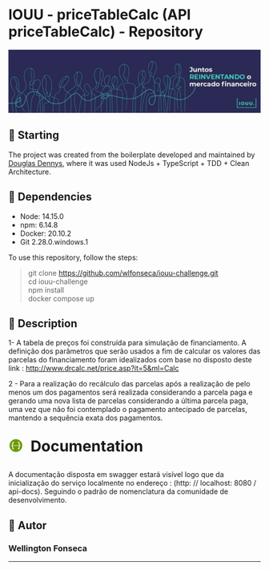 # IOUU - priceTableCalc (API priceTableCalc) - Repository

![IOUU](./assets/iouu-logo.jpg)

## :triangular_flag_on_post: Starting

The project was created from the boilerplate developed and maintained by [Douglas Dennys](https://github.com/doga10/clean-architecture-node), where it was used NodeJs + TypeScript + TDD + Clean Architecture.

## :checkered_flag: Dependencies

- Node: 14.15.0
- npm: 6.14.8
- Docker: 20.10.2
- Git 2.28.0.windows.1

To use this repository, follow the steps:

> git clone <https://github.com/wlfonseca/iouu-challenge.git>\
> cd iouu-challenge\
> npm install\
> docker compose up

## :ledger: Description

1- A tabela de preços foi construída para simulação de financiamento.
A definição dos parâmetros que serão usados a fim de calcular os valores das parcelas do financiamento foram idealizados com base no disposto deste link :
<http://www.drcalc.net/price.asp?it=5&ml=Calc>

2 - 
Para a realização do recálculo das parcelas após a realização de pelo menos um dos pagamentos será realizada considerando a parcela paga e gerando uma nova lista
de parcelas considerando a última parcela paga, uma vez que não foi contemplado o pagamento antecipado de parcelas, mantendo a sequência exata dos pagamentos.

### <p style="font-size:30px; font-weight:bold;"><img style="position:relative; top:-4px;" src="./assets/swagger-logo.png" height="30" align="center" /> &nbsp;Documentation</p>

A documentação disposta em swagger estará visível logo que da inicialização do serviço localmente no endereço : (http: // localhost: 8080 / api-docs).
Seguindo o padrão de nomenclatura da comunidade de desenvolvimento.
## :bust_in_silhouette: Autor

### Wellington Fonseca

---

